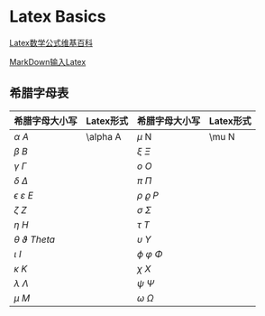 # **Latex Basics**

[Latex数学公式维基百科](https://zh.wikibooks.org/zh-hans/LaTeX/%E6%95%B0%E5%AD%A6%E5%85%AC%E5%BC%8F)

[MarkDown输入Latex](https://oiltang.com/2014/05/04/markdown-and-mathjax/)

## **希腊字母表**

| 希腊字母大小写                 | Latex形式 | 希腊字母大小写            | Latex形式 |
| ------------------------------ | --------- | ------------------------- | --------- |
| $\alpha$ $A$                   | \alpha A  | $\mu$ N                   | \mu N     |
| $\beta$ $B$                    |           | $\xi$  $\Xi$              |           |
| $\gamma$  $\Gamma$             |           | $o$  $O$                  |           |
| $\delta$  $\Delta$             |           | $\pi$  $\Pi$              |           |
| $\epsilon$  $\varepsilon$  $E$ |           | $\rho$  $\varrho$  $P$    |           |
| $\zeta$  $Z$                   |           | $\sigma$  $\Sigma$        |           |
| $\eta$  $H$                    |           | $\tau$  $T$               |           |
| $\theta$  $\vartheta$  $Theta$ |           | $\upsilon$  $\Upsilon$    |           |
| $\iota$  $I$                   |           | $\phi$  $\varphi$  $\Phi$ |           |
| $\kappa$  $K$                  |           | $\chi$  $X$               |           |
| $\lambda$  $\Lambda$           |           | $\psi$  $\Psi$            |           |
| $\mu$  $M$                     |           | $\omega$  $\Omega$        |           |



